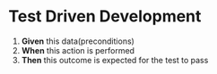 # Test Driven Development
1. **Given** this data(preconditions)
2. **When** this action is performed
3. **Then** this outcome is expected for the test to pass
 